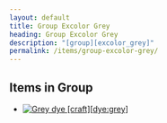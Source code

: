 ```yaml
---
layout: default
title: Group Excolor Grey
heading: Group Excolor Grey
description: "[group][excolor_grey]"
permalink: /items/group-excolor-grey/
---
```



## Items in Group

<ul class="list-items">
    <li><a href="{{site.baseurl}}/items/dye-grey/"><img src="{{site.baseurl}}/assets/img/items/textures/dye_grey.png" data-toggle="tooltip" title="Grey dye [craft][dye:grey]"></a></li>
</ul>
